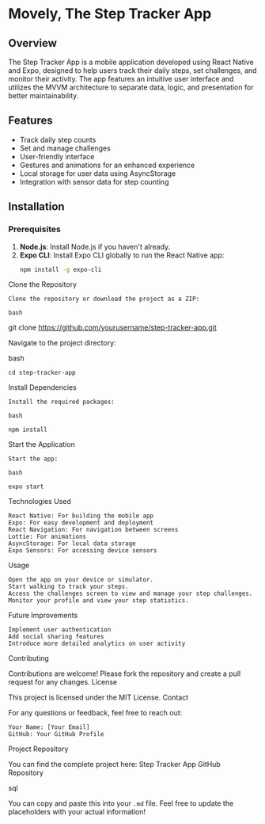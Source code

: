 # Movely, The Step Tracker App

## Overview

The Step Tracker App is a mobile application developed using React Native and Expo, designed to help users track their daily steps, set challenges, and monitor their activity. The app features an intuitive user interface and utilizes the MVVM architecture to separate data, logic, and presentation for better maintainability.

## Features

- Track daily step counts
- Set and manage challenges
- User-friendly interface
- Gestures and animations for an enhanced experience
- Local storage for user data using AsyncStorage
- Integration with sensor data for step counting

## Installation

### Prerequisites

1. **Node.js**: Install Node.js if you haven't already.
2. **Expo CLI**: Install Expo CLI globally to run the React Native app:
   ```bash
   npm install -g expo-cli

Clone the Repository

    Clone the repository or download the project as a ZIP:

    bash

git clone https://github.com/yourusername/step-tracker-app.git

Navigate to the project directory:

bash

    cd step-tracker-app

Install Dependencies

    Install the required packages:

    bash

    npm install

Start the Application

    Start the app:

    bash

    expo start

Technologies Used

    React Native: For building the mobile app
    Expo: For easy development and deployment
    React Navigation: For navigation between screens
    Lottie: For animations
    AsyncStorage: For local data storage
    Expo Sensors: For accessing device sensors

Usage

    Open the app on your device or simulator.
    Start walking to track your steps.
    Access the challenges screen to view and manage your step challenges.
    Monitor your profile and view your step statistics.

Future Improvements

    Implement user authentication
    Add social sharing features
    Introduce more detailed analytics on user activity

Contributing

Contributions are welcome! Please fork the repository and create a pull request for any changes.
License

This project is licensed under the MIT License.
Contact

For any questions or feedback, feel free to reach out:

    Your Name: [Your Email]
    GitHub: Your GitHub Profile

Project Repository

You can find the complete project here: Step Tracker App GitHub Repository

sql


You can copy and paste this into your `.md` file. Feel free to update the placeholders with your actual information!
